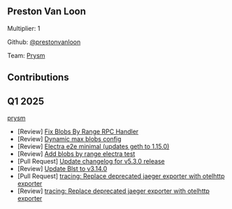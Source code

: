 ## Preston Van Loon
Multiplier: 1

Github: [@prestonvanloon](https://github.com/prestonvanloon)

Team: [Prysm](https://github.com/Prysmaticlabs/Prysm/pulls?q=author%3Aprestonvanloon)

## Contributions
## Q1 2025

[prysm](https://github.com/prysmaticlabs/prysm)
* [Review] [Fix Blobs By Range RPC Handler](https://github.com/prysmaticlabs/prysm/pull/14910#pullrequestreview-2608882462)
* [Review] [Dynamic max blobs config](https://github.com/prysmaticlabs/prysm/pull/14911#pullrequestreview-2608941204)
* [Review] [Electra e2e minimal (updates geth to 1.15.0)](https://github.com/prysmaticlabs/prysm/pull/14842#pullrequestreview-2608968859)
* [Review] [Add blobs by range electra test](https://github.com/prysmaticlabs/prysm/pull/14912#pullrequestreview-2609110479)
* [Pull Request] [Update changelog for v5.3.0 release](https://github.com/prysmaticlabs/prysm/pull/14918)
* [Review] [Update Blst to v3.14.0](https://github.com/prysmaticlabs/prysm/pull/14921#pullrequestreview-2615180676)
* [Pull Request] [tracing: Replace deprecated jaeger exporter with otelhttp exporter](https://github.com/prysmaticlabs/prysm/pull/14928)
* [Review] [tracing: Replace deprecated jaeger exporter with otelhttp exporter](https://github.com/prysmaticlabs/prysm/pull/14928#pullrequestreview-2618656901)
